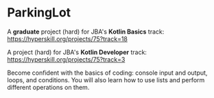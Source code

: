 # ParkingLot
A **graduate** project (hard) for JBA's **Kotlin Basics** track: https://hyperskill.org/projects/75?track=18

A project (hard) for JBA's **Kotlin Developer** track: https://hyperskill.org/projects/75?track=3

Become confident with the basics of coding: console input and output, loops, and conditions.
You will also learn how to use lists and perform different operations on them.
